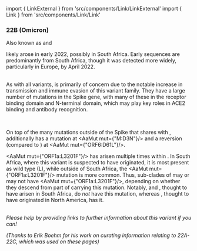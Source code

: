 import { LinkExternal } from 'src/components/Link/LinkExternal'
import { Link } from 'src/components/Link/Link'




<MdxContent filepath="VoCHeader.md" />

### 22B (Omicron)
Also known as <VarOrLin name="22B (Omicron)" invert={true}/> and <Who name="Omicron" />

<MdxContent filepath="OmicronHeader.md" />

<VarOrLin name="22B (Omicron)"/> likely arose in early 2022, possibly in South Africa. Early sequences are predominantly from South Africa, though it was detected more widely, particularly in Europe, by April 2022.
<br/><br/>

As with all <Who name="Omicron" /> variants, <VarOrLin name="22B (Omicron)" prefix=""/> is primarily of concern due to the notable increase in transmission and immune evasion of this variant family. They have a large number of mutations in the Spike gene, with many of these in the receptor binding domain and N-terminal domain, which may play key roles in ACE2 binding and antibody recognition.
<br/>

<MdxContent filepath="clusters/22A22B_Spike.md" />
<br/>

On top of the many mutations outside of the Spike that <VarOrLin name="22B (Omicron)" prefix=""/> shares with <VarOrLin name="21L (Omicron)" prefix=""/>, <VarOrLin name="22B (Omicron)" prefix=""/> additionally has a mutation at <AaMut mut={"M:D3N"}/> and a reversion (compared to <VarOrLin name="21L (Omicron)" prefix=""/>) at <AaMut mut={"ORF6:D61L"}/>.

<AaMut mut={"ORF1a:L3201F"}/> has arisen multiple times within <VarOrLin name="21L (Omicron)" prefix=""/>. In South Africa, where this variant is suspected to have originated, it is most present as wild type (L), while outside of South Africa, the <AaMut mut={"ORF1a:L3201F"}/> mutation is more common. Thus, sub-clades of <VarOrLin name="21L (Omicron)" prefix=""/> may or may not have <AaMut mut={"ORF1a:L3201F"}/>, depending on whether they descend from part of <VarOrLin name="21L (Omicron)" prefix=""/> carrying this mutation. Notably, <VarOrLin name="22A (Omicron)" prefix=""/> and <VarOrLin name="22B (Omicron)" prefix=""/>, thought to have arisen in South Africa, do <i>not</i> have this mutation, whereas <VarOrLin name="22C (Omicron)" prefix=""/>, thought to have originated in North America, has it.
<br/><br/>

_Please help by providing links to further information about this variant if you can!_

_(Thanks to Erik Boehm for his work on curating information relating to 22A-22C, which was used on these pages)_
